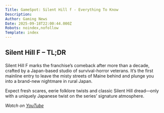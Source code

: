 ```yaml
---
Title: GameSpot: Silent Hill f - Everything To Know
Description: 
Author: Gaming News
Date: 2025-09-18T22:00:44.000Z
Robots: noindex,nofollow
Template: index
---
```

<h2>
  
  
  Silent Hill F – TL;DR
</h2>

<p>Silent Hill F marks the franchise’s comeback after more than a decade, crafted by a Japan-based studio of survival-horror veterans. It’s the first mainline entry to leave the misty streets of Maine behind and plunge you into a brand-new nightmare in rural Japan.</p>

<p>Expect fresh scares, eerie folklore twists and classic Silent Hill dread—only with a uniquely Japanese twist on the series’ signature atmosphere.</p>

<p><em>Watch on <a href="https://www.youtube.com/watch?v=poXV77agLIU" rel="noopener noreferrer">YouTube</a></em></p>

